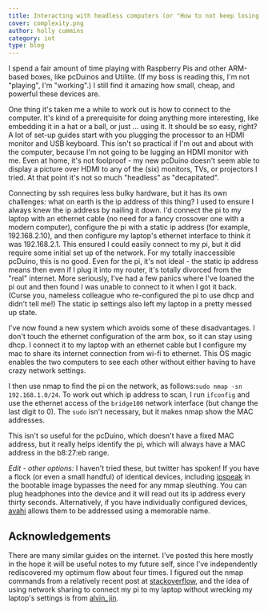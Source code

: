 ```yaml
---
title: Interacting with headless computers (or "How to not keep losing your raspberry pi on the network")
cover: complexity.png
author: holly cummins
category: iot
type: blog
---
```


I spend a fair amount of time playing with Raspberry Pis and other ARM-based boxes, like pcDuinos and Utilite. (If my boss is reading this, I'm not "playing", I'm "working".) I still find it amazing how small, cheap, and powerful these devices are.

One thing it's taken me a while to work out is how to connect to the computer. It's kind of a prerequisite for doing anything more interesting, like embedding it in a hat or a ball, or just ... using it. It should be so easy, right? A lot of set-up guides start with you plugging the processor to an HDMI monitor and USB keyboard. This isn't so practical if I'm out and about with the computer, because I'm not going to be lugging an HDMI monitor with me. Even at home, it's not foolproof - my new pcDuino doesn't seem able to display a picture over HDMI to any of the (six) monitors, TVs, or projectors I tried. At that point it's not so much "headless" as "decapitated".

Connecting by ssh requires less bulky hardware, but it has its own challenges: what on earth is the ip address of this thing? I used to ensure I always knew the ip address by nailing it down. I'd connect the pi to my laptop with an ethernet cable (no need for a fancy crossover one with a modern computer), configure the pi with a static ip address (for example, 192.168.2.10), and then configure my laptop's ethernet interface to think it was 192.168.2.1. This ensured I could easily connect to my pi, but it did require some initial set up of the network. For my totally inaccessible pcDuino, this is no good. Even for the pi, it's not ideal - the static ip address means then even if I plug it into my router, it's totally divorced from the "real" internet. More seriously, I've had a few panics where I've loaned the pi out and then found I was unable to connect to it when I got it back. (Curse you, nameless colleague who re-configured the pi to use dhcp and didn't tell me!) The static ip settings also left my laptop in a pretty messed up state.

I've now found a new system which avoids some of these disadvantages. I don't touch the ethernet configuration of the arm box, so it can stay using dhcp. I connect it to my laptop with an ethernet cable but I configure my mac to share its internet connection from wi-fi to ethernet. This OS magic enables the two computers to see each other without either having to have crazy network settings.

I then use nmap to find the pi on the network, as follows:`sudo nmap -sn 192.168.1.0/24`. To work out which ip address to scan, I run `ifconfig` and use the ethernet access of the `bridge100` network interface (but change the last digit to 0). The `sudo` isn't necessary, but it makes nmap show the MAC addresses.

This isn't so useful for the pcDuino, which doesn't have a fixed MAC address, but it really helps identify the pi, which will always have a MAC address in the b8:27:eb range.

_Edit - other options:_ I haven't tried these, but twitter has spoken! If you have a flock (or even a small handful) of identical devices, including [ipspeak](https://gist.github.com/andysc/5605183) in the bootable image bypasses the need for any mmap sleuthing. You can plug headphones into the device and it will read out its ip address every thirty seconds. Alternatively, if you have individually configured devices, [avahi](http://www.avahi.org/) allows them to be addressed using a memorable name.

## Acknowledgements

There are many similar guides on the internet. I've posted this here mostly in the hope it will be useful notes to my future self, since I've independently rediscovered my optimum flow about four times. I figured out the nmap commands from a relatively recent post at [stackoverflow](http://raspberrypi.stackexchange.com/questions/13936/find-raspberry-pi-address-on-local-network), and the idea of using network sharing to connect my pi to my laptop without wrecking my laptop's settings is from [alvin_jin](https://community.element14.com/technologies/open-source-hardware/f/forum/21938/quick-start-of-pcduino-without-a-hdmi-monitor-and-serial-debug-cable?displayFullThread=true).
